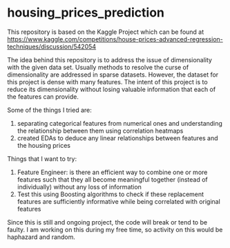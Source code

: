 # housing_prices_prediction

This repository is based on the Kaggle Project which can be found at https://www.kaggle.com/competitions/house-prices-advanced-regression-techniques/discussion/542054

The idea behind this repository is to address the issue of dimensionality with the given data set.
Usually methods to resolve the curse of dimensionality are addressed in sparse datasets. However, 
the dataset for this project is dense with many features. 
The intent of this project is to reduce its dimensionality without losing valuable information that each
of the features can provide. 

Some of the things I tried are:
1. separating categorical features from numerical ones and understanding the relationship
between them using correlation heatmaps
2. created EDAs to deduce any linear relationships between features and the housing prices

Things that I want to try:
1. Feature Engineer: is  there an efficient way to combine one or more features such that
they all become meaningful together (instead of individually) without any loss of information
2. Test this using Boosting algorithms to check if these replacement features are sufficiently 
informative while being correlated with original features

Since this is still and ongoing project, the code will break or tend to be faulty. 
I am working on this during my free time, so activity on this would be haphazard and random.


